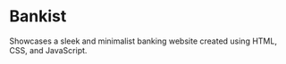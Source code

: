 # Bankist
Showcases a sleek and minimalist banking website created using HTML, CSS, and JavaScript.
